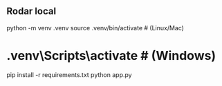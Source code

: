 ## Rodar local
python -m venv .venv
source .venv/bin/activate  # (Linux/Mac)
# .venv\Scripts\activate   # (Windows)
pip install -r requirements.txt
python app.py